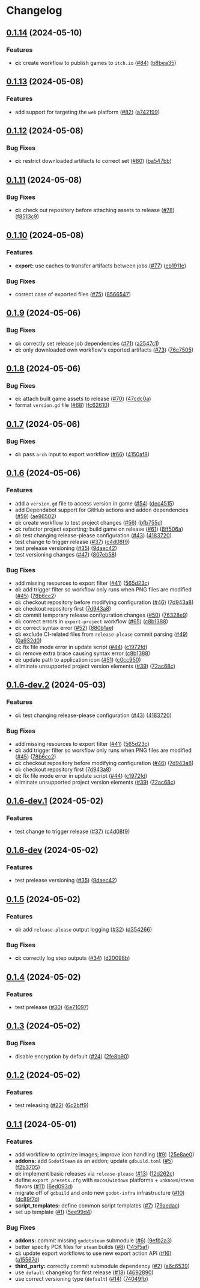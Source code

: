 # Changelog

## [0.1.14](https://github.com/coffeebeats/godot-project-template/compare/v0.1.13...v0.1.14) (2024-05-10)


### Features

* **ci:** create workflow to publish games to `itch.io` ([#84](https://github.com/coffeebeats/godot-project-template/issues/84)) ([b8bea35](https://github.com/coffeebeats/godot-project-template/commit/b8bea35a6ff15010a38e908a167547011ac8f88c))

## [0.1.13](https://github.com/coffeebeats/godot-project-template/compare/v0.1.12...v0.1.13) (2024-05-08)


### Features

* add support for targeting the `web` platform ([#82](https://github.com/coffeebeats/godot-project-template/issues/82)) ([a742199](https://github.com/coffeebeats/godot-project-template/commit/a7421996f11b328538cb59ad9c13771a5c5cb372))

## [0.1.12](https://github.com/coffeebeats/godot-project-template/compare/v0.1.11...v0.1.12) (2024-05-08)


### Bug Fixes

* **ci:** restrict downloaded artifacts to correct set ([#80](https://github.com/coffeebeats/godot-project-template/issues/80)) ([ba547bb](https://github.com/coffeebeats/godot-project-template/commit/ba547bb8ca5793ab4a7aaf0e0b766ac311548026))

## [0.1.11](https://github.com/coffeebeats/godot-project-template/compare/v0.1.10...v0.1.11) (2024-05-08)


### Bug Fixes

* **ci:** check out repository before attaching assets to release ([#78](https://github.com/coffeebeats/godot-project-template/issues/78)) ([f8513c9](https://github.com/coffeebeats/godot-project-template/commit/f8513c9a22099829ea43cd69ea49d528eaeb2268))

## [0.1.10](https://github.com/coffeebeats/godot-project-template/compare/v0.1.9...v0.1.10) (2024-05-08)


### Features

* **export:** use caches to transfer artifacts between jobs ([#77](https://github.com/coffeebeats/godot-project-template/issues/77)) ([eb1911e](https://github.com/coffeebeats/godot-project-template/commit/eb1911eca9c2273c52d863222cae3de28d4924ad))


### Bug Fixes

* correct case of exported files ([#75](https://github.com/coffeebeats/godot-project-template/issues/75)) ([8566547](https://github.com/coffeebeats/godot-project-template/commit/8566547dbb82bbecb89775587b257f5fae9b6aa0))

## [0.1.9](https://github.com/coffeebeats/godot-project-template/compare/v0.1.8...v0.1.9) (2024-05-06)


### Bug Fixes

* **ci:** correctly set release job dependencies ([#71](https://github.com/coffeebeats/godot-project-template/issues/71)) ([a2547c1](https://github.com/coffeebeats/godot-project-template/commit/a2547c1c5d44db3e165aa413517e6d869ca578b5))
* **ci:** only downloaded own workflow's exported artifacts ([#73](https://github.com/coffeebeats/godot-project-template/issues/73)) ([76c7505](https://github.com/coffeebeats/godot-project-template/commit/76c7505fc6b659e38e3bdfae2bab31c1828816f0))

## [0.1.8](https://github.com/coffeebeats/godot-project-template/compare/v0.1.7...v0.1.8) (2024-05-06)


### Bug Fixes

* **ci:** attach built game assets to release ([#70](https://github.com/coffeebeats/godot-project-template/issues/70)) ([47cdc0a](https://github.com/coffeebeats/godot-project-template/commit/47cdc0ae80494e05ebb180bc2d0ee25103c7cd47))
* format `version.gd` file ([#68](https://github.com/coffeebeats/godot-project-template/issues/68)) ([fc62610](https://github.com/coffeebeats/godot-project-template/commit/fc62610245d235c235f670089d2587ffccd94c7e))

## [0.1.7](https://github.com/coffeebeats/godot-project-template/compare/v0.1.6...v0.1.7) (2024-05-06)


### Bug Fixes

* **ci:** pass `arch` input to export workflow ([#66](https://github.com/coffeebeats/godot-project-template/issues/66)) ([4150af8](https://github.com/coffeebeats/godot-project-template/commit/4150af865bc9f0e1eb3e38d7d4e6644e701769b3))

## [0.1.6](https://github.com/coffeebeats/godot-project-template/compare/v0.1.5...v0.1.6) (2024-05-06)


### Features

* add a `version.gd` file to access version in game ([#54](https://github.com/coffeebeats/godot-project-template/issues/54)) ([dec4515](https://github.com/coffeebeats/godot-project-template/commit/dec451584ce3cfe4c6e8f5d5a5fcc87fa72fdaff))
* add Dependabot support for GitHub actions and addon dependencies ([#59](https://github.com/coffeebeats/godot-project-template/issues/59)) ([ae96502](https://github.com/coffeebeats/godot-project-template/commit/ae965027dab5fa390a6b116a27934b7b53c9ce7e))
* **ci:** create workflow to test project changes ([#56](https://github.com/coffeebeats/godot-project-template/issues/56)) ([bfb755d](https://github.com/coffeebeats/godot-project-template/commit/bfb755d901a2647c924b1890106a746d344c9553))
* **ci:** refactor project exporting; build game on release ([#61](https://github.com/coffeebeats/godot-project-template/issues/61)) ([8ff506a](https://github.com/coffeebeats/godot-project-template/commit/8ff506a3797a45cfa2ccb7c1800b8b3f6093b049))
* **ci:** test changing release-please configuration ([#43](https://github.com/coffeebeats/godot-project-template/issues/43)) ([4183720](https://github.com/coffeebeats/godot-project-template/commit/4183720f78dff569dfa254b7a069fa9b702a3374))
* test change to trigger release ([#37](https://github.com/coffeebeats/godot-project-template/issues/37)) ([c4d08f9](https://github.com/coffeebeats/godot-project-template/commit/c4d08f9521a78d485e33849319aff4afb8f7d2cc))
* test prelease versioning ([#35](https://github.com/coffeebeats/godot-project-template/issues/35)) ([9daec42](https://github.com/coffeebeats/godot-project-template/commit/9daec42068abd99b5b6c981777cbecb86d7d0db3))
* test versioning changes ([#47](https://github.com/coffeebeats/godot-project-template/issues/47)) ([807eb58](https://github.com/coffeebeats/godot-project-template/commit/807eb584e145bcb733aa374f7c048a6e13a58b9e))


### Bug Fixes

* add missing resources to export filter ([#41](https://github.com/coffeebeats/godot-project-template/issues/41)) ([565d23c](https://github.com/coffeebeats/godot-project-template/commit/565d23c3e6ef132471fdb4c7fd7dd58e3c6107e8))
* **ci:** add trigger filter so workflow only runs when PNG files are modified ([#45](https://github.com/coffeebeats/godot-project-template/issues/45)) ([78b6cc2](https://github.com/coffeebeats/godot-project-template/commit/78b6cc2b2b8c1f9db569e037da2d8dd49a800732))
* **ci:** checkout repository before modifying configuration ([#46](https://github.com/coffeebeats/godot-project-template/issues/46)) ([7d943a8](https://github.com/coffeebeats/godot-project-template/commit/7d943a82873d630425506a1bcdf4a9d5bf2f43e8))
* **ci:** checkout repository first ([7d943a8](https://github.com/coffeebeats/godot-project-template/commit/7d943a82873d630425506a1bcdf4a9d5bf2f43e8))
* **ci:** commit temporary release configuration changes ([#50](https://github.com/coffeebeats/godot-project-template/issues/50)) ([76328e9](https://github.com/coffeebeats/godot-project-template/commit/76328e9942d4493f124062fa9f0192da452b0783))
* **ci:** correct errors in `export-project` workflow ([#65](https://github.com/coffeebeats/godot-project-template/issues/65)) ([c8b1388](https://github.com/coffeebeats/godot-project-template/commit/c8b1388c02c77b347b33b0cbbe5da940f71cb51d))
* **ci:** correct syntax error ([#52](https://github.com/coffeebeats/godot-project-template/issues/52)) ([880b1ae](https://github.com/coffeebeats/godot-project-template/commit/880b1ae8d07222627053ad2d928a78bdd78a2327))
* **ci:** exclude CI-related files from `release-please` commit parsing ([#49](https://github.com/coffeebeats/godot-project-template/issues/49)) ([0a932d0](https://github.com/coffeebeats/godot-project-template/commit/0a932d09650770beec9285efed3871f8754bb6e6))
* **ci:** fix file mode error in update script ([#44](https://github.com/coffeebeats/godot-project-template/issues/44)) ([c1972fd](https://github.com/coffeebeats/godot-project-template/commit/c1972fdf4b6034c642f7d8db10693cfd0aaed18a))
* **ci:** remove extra brace causing syntax error ([c8b1388](https://github.com/coffeebeats/godot-project-template/commit/c8b1388c02c77b347b33b0cbbe5da940f71cb51d))
* **ci:** update path to application icon ([#51](https://github.com/coffeebeats/godot-project-template/issues/51)) ([c0cc950](https://github.com/coffeebeats/godot-project-template/commit/c0cc95081e82cc7b900111b966c55abfabe74549))
* eliminate unsupported project version elements ([#39](https://github.com/coffeebeats/godot-project-template/issues/39)) ([72ac68c](https://github.com/coffeebeats/godot-project-template/commit/72ac68c29cf22461ec8e1e10fe00db52d3b85fe0))

## [0.1.6-dev.2](https://github.com/coffeebeats/godot-project-template/compare/v0.1.6-dev.1...v0.1.6-dev.2) (2024-05-03)


### Features

* **ci:** test changing release-please configuration ([#43](https://github.com/coffeebeats/godot-project-template/issues/43)) ([4183720](https://github.com/coffeebeats/godot-project-template/commit/4183720f78dff569dfa254b7a069fa9b702a3374))


### Bug Fixes

* add missing resources to export filter ([#41](https://github.com/coffeebeats/godot-project-template/issues/41)) ([565d23c](https://github.com/coffeebeats/godot-project-template/commit/565d23c3e6ef132471fdb4c7fd7dd58e3c6107e8))
* **ci:** add trigger filter so workflow only runs when PNG files are modified ([#45](https://github.com/coffeebeats/godot-project-template/issues/45)) ([78b6cc2](https://github.com/coffeebeats/godot-project-template/commit/78b6cc2b2b8c1f9db569e037da2d8dd49a800732))
* **ci:** checkout repository before modifying configuration ([#46](https://github.com/coffeebeats/godot-project-template/issues/46)) ([7d943a8](https://github.com/coffeebeats/godot-project-template/commit/7d943a82873d630425506a1bcdf4a9d5bf2f43e8))
* **ci:** checkout repository first ([7d943a8](https://github.com/coffeebeats/godot-project-template/commit/7d943a82873d630425506a1bcdf4a9d5bf2f43e8))
* **ci:** fix file mode error in update script ([#44](https://github.com/coffeebeats/godot-project-template/issues/44)) ([c1972fd](https://github.com/coffeebeats/godot-project-template/commit/c1972fdf4b6034c642f7d8db10693cfd0aaed18a))
* eliminate unsupported project version elements ([#39](https://github.com/coffeebeats/godot-project-template/issues/39)) ([72ac68c](https://github.com/coffeebeats/godot-project-template/commit/72ac68c29cf22461ec8e1e10fe00db52d3b85fe0))

## [0.1.6-dev.1](https://github.com/coffeebeats/godot-project-template/compare/v0.1.6-dev...v0.1.6-dev.1) (2024-05-02)


### Features

* test change to trigger release ([#37](https://github.com/coffeebeats/godot-project-template/issues/37)) ([c4d08f9](https://github.com/coffeebeats/godot-project-template/commit/c4d08f9521a78d485e33849319aff4afb8f7d2cc))

## [0.1.6-dev](https://github.com/coffeebeats/godot-project-template/compare/v0.1.5...v0.1.6-dev) (2024-05-02)


### Features

* test prelease versioning ([#35](https://github.com/coffeebeats/godot-project-template/issues/35)) ([9daec42](https://github.com/coffeebeats/godot-project-template/commit/9daec42068abd99b5b6c981777cbecb86d7d0db3))

## [0.1.5](https://github.com/coffeebeats/godot-project-template/compare/v0.1.4...v0.1.5) (2024-05-02)


### Features

* **ci:** add `release-please` output logging ([#32](https://github.com/coffeebeats/godot-project-template/issues/32)) ([d354266](https://github.com/coffeebeats/godot-project-template/commit/d3542667ad5dcaa7e18933ec9179ec479cb0fc6f))


### Bug Fixes

* **ci:** correctly log step outputs ([#34](https://github.com/coffeebeats/godot-project-template/issues/34)) ([d20098b](https://github.com/coffeebeats/godot-project-template/commit/d20098b085afcd312f92842da3c29bd57a6781c0))

## [0.1.4](https://github.com/coffeebeats/godot-project-template/compare/v0.1.3...v0.1.4) (2024-05-02)


### Features

* test prelease ([#30](https://github.com/coffeebeats/godot-project-template/issues/30)) ([6e71097](https://github.com/coffeebeats/godot-project-template/commit/6e71097ce80d2a0bd54b85e554a20c1e74aca976))

## [0.1.3](https://github.com/coffeebeats/godot-project-template/compare/v0.1.2...v0.1.3) (2024-05-02)


### Bug Fixes

* disable encryption by default ([#24](https://github.com/coffeebeats/godot-project-template/issues/24)) ([2fe8b90](https://github.com/coffeebeats/godot-project-template/commit/2fe8b9051ab1c5752aad46ab098ea87f72b59495))

## [0.1.2](https://github.com/coffeebeats/godot-project-template/compare/v0.1.1...v0.1.2) (2024-05-02)


### Features

* test releasing ([#22](https://github.com/coffeebeats/godot-project-template/issues/22)) ([6c2bff9](https://github.com/coffeebeats/godot-project-template/commit/6c2bff9f98f53f7206e6dc906c3714278c513014))

## [0.1.1](https://github.com/coffeebeats/godot-project-template/compare/v0.1.0...v0.1.1) (2024-05-01)


### Features

* add workflow to optimize images; improve icon handling ([#9](https://github.com/coffeebeats/godot-project-template/issues/9)) ([25e8ae0](https://github.com/coffeebeats/godot-project-template/commit/25e8ae0487a9b1187a1fc7317e719504ddcdbddf))
* **addons:** add `GodotSteam` as an addon; update `gdbuild.toml` ([#5](https://github.com/coffeebeats/godot-project-template/issues/5)) ([f2b3705](https://github.com/coffeebeats/godot-project-template/commit/f2b3705b46062690278946dcf14aca2eb3029b4e))
* **ci:** implement basic releases via `release-please` ([#13](https://github.com/coffeebeats/godot-project-template/issues/13)) ([12d262c](https://github.com/coffeebeats/godot-project-template/commit/12d262c1e4d5396e3cfb86e8c0198e4bef49f04b))
* define `export_presets.cfg` with `macos`/`windows` platforms + `unknown`/`steam` flavors ([#11](https://github.com/coffeebeats/godot-project-template/issues/11)) ([6ed093d](https://github.com/coffeebeats/godot-project-template/commit/6ed093dd387015b2c065e9e6f10fc3f2b2d40195))
* migrate off of `gdbuild` and onto new `godot-infra` infrastructure ([#10](https://github.com/coffeebeats/godot-project-template/issues/10)) ([dc89f7d](https://github.com/coffeebeats/godot-project-template/commit/dc89f7dda73339800201d69caefb58f76a26e3e9))
* **script_templates:** define common script templates ([#7](https://github.com/coffeebeats/godot-project-template/issues/7)) ([79aedac](https://github.com/coffeebeats/godot-project-template/commit/79aedac73f781040382e45e0199bb2389cb5cd0c))
* set up template ([#1](https://github.com/coffeebeats/godot-project-template/issues/1)) ([5ee99d4](https://github.com/coffeebeats/godot-project-template/commit/5ee99d4cfc24f3e55610f0bfdd521dd780832c65))


### Bug Fixes

* **addons:** commit missing `godotsteam` submodule ([#6](https://github.com/coffeebeats/godot-project-template/issues/6)) ([9efb2a3](https://github.com/coffeebeats/godot-project-template/commit/9efb2a34fb37271a176fb8fe3f94960af644d91b))
* better specify PCK files for `steam` builds ([#8](https://github.com/coffeebeats/godot-project-template/issues/8)) ([145f5af](https://github.com/coffeebeats/godot-project-template/commit/145f5afcf8a551f3237e508fbf10fd1085e149a5))
* **ci:** update export workflows to use new export action API ([#16](https://github.com/coffeebeats/godot-project-template/issues/16)) ([a15567d](https://github.com/coffeebeats/godot-project-template/commit/a15567d0613f8748f2ae494116b4b406bead508c))
* **third_party:** correctly commit submodule dependency ([#2](https://github.com/coffeebeats/godot-project-template/issues/2)) ([a6c6539](https://github.com/coffeebeats/godot-project-template/commit/a6c653946ed52798e25ebf994fcd2b773f8f6494))
* use `default` changelog for first release ([#18](https://github.com/coffeebeats/godot-project-template/issues/18)) ([4692890](https://github.com/coffeebeats/godot-project-template/commit/4692890afb8c57382f06681cbe08c4782d31a7cc))
* use correct versioning type (`default`) ([#14](https://github.com/coffeebeats/godot-project-template/issues/14)) ([74049fb](https://github.com/coffeebeats/godot-project-template/commit/74049fb5567604c2c55158c9d88bdb5697c0bf1d))

